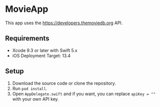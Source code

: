 # MovieApp

This app uses the https://developers.themoviedb.org API.

## Requirements

- Xcode 9.3 or later with Swift 5.x
- iOS Deployment Target: 13.4

## Setup

1. Download the source code or clone the repository.
2. Run `pod install`.
3. Open `AppDelegate.swift` and if you want, you can replace `apiKey = ""` with your own API key. 
